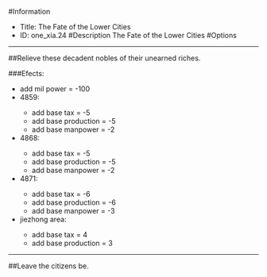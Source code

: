 #Information
 - Title: The Fate of the Lower Cities
 - ID: one_xia.24
#Description
The Fate of the Lower Cities
#Options

___
##Relieve these decadent nobles of their unearned riches.

###Efects:<ul><li>add mil power = -100</li><li>4859:</li><ul><li>add base tax = -5</li><li>add base production = -5</li><li>add base manpower = -2</li></ul><li>4868:</li><ul><li>add base tax = -5</li><li>add base production = -5</li><li>add base manpower = -2</li></ul><li>4871:</li><ul><li>add base tax = -6</li><li>add base production = -6</li><li>add base manpower = -3</li></ul><li>jiezhong area:</li><ul><li>add base tax = 4</li><li>add base production = 3</li></ul></ul>

___
##Leave the citizens be.
